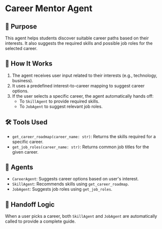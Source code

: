 # Career Mentor Agent

## 🎯 Purpose
This agent helps students discover suitable career paths based on their interests. It also suggests the required skills and possible job roles for the selected career.

## 🧠 How It Works
1. The agent receives user input related to their interests (e.g., technology, business).
2. It uses a predefined interest-to-career mapping to suggest career options.
3. If the user selects a specific career, the agent automatically hands off:
   - To `SkillAgent` to provide required skills.
   - To `JobAgent` to suggest relevant job roles.

## 🛠️ Tools Used
- `get_career_roadmap(career_name: str)`: Returns the skills required for a specific career.
- `get_job_roles(career_name: str)`: Returns common job titles for the given career.

## 🤖 Agents
- `CareerAgent`: Suggests career options based on user's interest.
- `SkillAgent`: Recommends skills using `get_career_roadmap`.
- `JobAgent`: Suggests job roles using `get_job_roles`.

## 🔁 Handoff Logic
When a user picks a career, both `SkillAgent` and `JobAgent` are automatically called to provide a complete guide.
